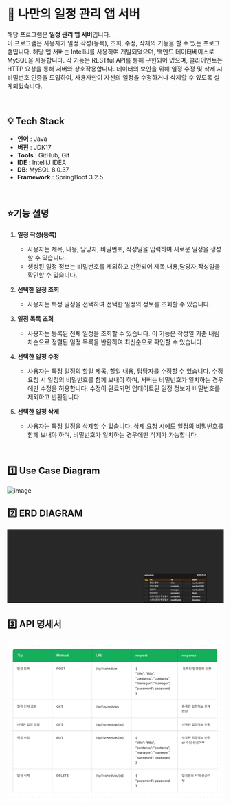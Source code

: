 # 🚩 나만의 일정 관리 앱 서버

해당 프로그램은 **일정 관리 앱 서버**입니다.<br/>
이 프로그램은 사용자가 일정 작성(등록), 조회, 수정, 삭제의 기능을 할 수 있는 프로그램입니다. 
해당 앱 서버는 IntelliJ를 사용하여 개발되었으며, 백엔드 데이터베이스로 MySQL을 사용합니다. 
각 기능은 RESTful API를 통해 구현되어 있으며, 클라이언트는 HTTP 요청을 통해 서버와 상호작용합니다. 
데이터의 보안을 위해 일정 수정 및 삭제 시 비밀번호 인증을 도입하여, 사용자만이 자신의 일정을 수정하거나 삭제할 수 있도록 설계되었습니다.

<br>

## 💡 Tech Stack
-   **언어**  : Java
-   **버전** : JDK17
-   **Tools** : GitHub, Git
-   **IDE** : IntelliJ IDEA
-   **DB**: MySQL 8.0.37 
-   **Framework** : SpringBoot 3.2.5

<br>

## ⭐기능 설명

1. **일정 작성(등록)**

    - 사용자는 제목, 내용, 담당자, 비밀번호, 작성일을 입력하여 새로운 일정을 생성할 수 있습니다.
    - 생성된 일정 정보는 비밀번호를 제외하고 반환되어 제목,내용,담당자,작성일을 확인할 수 있습니다. 

2. **선택한 일정 조회**
    
    - 사용자는 특정 일정을 선택하여 선택한 일정의 정보를 조회할 수 있습니다.
      
3. **일정 목록 조회**

    - 사용자는 등록된 전체 일정을 조회할 수 있습니다. 이 기능은 작성일 기준 내림차순으로 정렬된 일정 목록을 반환하여 최신순으로 확인할 수 있습니다.
  
4. **선택한 일정 수정**

    - 사용자는 특정 일정의 할일 제목, 할일 내용, 담당자를 수정할 수 있습니다. 수정 요청 시 일정의 비밀번호를 함께 보내야 하며, 서버는 비밀번호가 일치하는 경우에만 수정을 허용합니다.
      수정이 완료되면 업데이트된 일정 정보가 비밀번호를 제외하고 반환됩니다.
  
5. **선택한 일정 삭제**

     - 사용자는 특정 일정을 삭제할 수 있습니다. 삭제 요청 시에도 일정의 비밀번호를 함께 보내야 하며, 비밀번호가 일치하는 경우에만 삭제가 가능합니다.     
<br>


## 1️⃣ Use Case Diagram

![image](https://github.com/HaejungHan/assignment_personal2/assets/130989670/58307f6c-8dd3-45ec-89c2-fcc672494289)


## 2️⃣ ERD DIAGRAM

![image](https://github.com/HaejungHan/assignment_personal2/blob/main/src/main/java/com/sparta/schedule/ERD-schedule.png?raw=true)



## 3️⃣ API 명세서

![image](https://github.com/HaejungHan/assignment_personal2/blob/main/src/main/java/com/sparta/schedule/schedule%20-api.png?raw=true)


<br>
